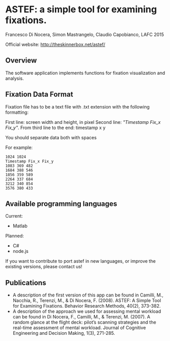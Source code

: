 # ASTEF: a simple tool for examining fixations.

Francesco Di Nocera, Simon Mastrangelo, Claudio Capobianco, LAFC 2015

Official website: http://theskinnerbox.net/astef/

## Overview
The software application implements functions for fixation visualization and analysis.

## Fixation Data Format
Fixation file has to be a text file with .txt extension with the following formatting:

First line: screen width and height, in pixel
Second line: *"Timestamp Fix_x Fix_y"*.
From third line to the end: timestamp x y

You should separate data both with spaces

For example:
```
1024 1024
Timestamp Fix_x Fix_y
1083 369 482
1684 388 546
1856 359 589
2264 337 684
3212 340 854
3576 380 433
```

## Available programming languages

Current:
* Matlab

Planned:
* C#
* node.js

If you want to contribute to port astef in new languages, or improve the existing versions, please contact us!

## Publications
* A description of the first version of this app can be found in Camilli, M., Nacchia, R., Terenzi, M., & Di Nocera, F. (2008). ASTEF: A Simple Tool for Examining Fixations. Behavior Research Methods, 40(2), 373-382.
* A description of the approach we used for assessing mental workload can be found in Di Nocera, F., Camilli, M., & Terenzi, M. (2007). A random glance at the flight deck: pilot’s scanning strategies and the real-time assessment of mental workload. Journal of Cognitive Engineering and Decision Making, 1(3), 271-285.
